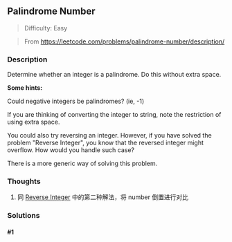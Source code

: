 ## Palindrome Number

> Difficulty: Easy

> From https://leetcode.com/problems/palindrome-number/description/

### Description
Determine whether an integer is a palindrome. Do this without extra space.

**Some hints:**

Could negative integers be palindromes? (ie, -1)

If you are thinking of converting the integer to string, note the restriction of using extra space.

You could also try reversing an integer. However, if you have solved the problem "Reverse Integer", you know that the reversed integer might overflow. How would you handle such case?

There is a more generic way of solving this problem.



### Thoughts
1. 同 [Reverse Integer](/reverse-integer) 中的第二种解法，将 number 倒置进行对比

### Solutions

#### #1